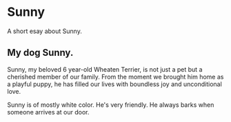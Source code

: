 # Sunny

A short esay about Sunny.

## My dog Sunny.
Sunny, my beloved 6 year-old Wheaten Terrier, is not just a pet but a cherished member of our family. From the moment we brought him home as a playful puppy, he has filled our lives with boundless joy and unconditional love.

Sunny is of mostly white color. He's very friendly. He always barks when someone arrives at our door.
